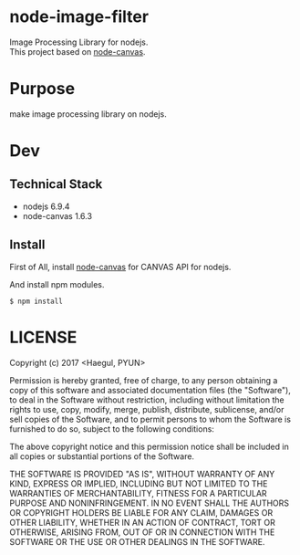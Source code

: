 # node-image-filter
Image Processing Library for nodejs.  
This project based on [node-canvas](https://github.com/Automattic/node-canvas).

# Purpose
make image processing library on nodejs.

# Dev

## Technical Stack
- nodejs 6.9.4
- node-canvas 1.6.3

## Install
First of All, install [node-canvas](https://github.com/Automattic/node-canvas) for CANVAS API for nodejs.

And install npm modules.
```
$ npm install
```

# LICENSE

Copyright (c) 2017 <Haegul, PYUN>

Permission is hereby granted, free of charge, to any person
obtaining a copy of this software and associated documentation
files (the "Software"), to deal in the Software without
restriction, including without limitation the rights to use,
copy, modify, merge, publish, distribute, sublicense, and/or sell
copies of the Software, and to permit persons to whom the
Software is furnished to do so, subject to the following
conditions:

The above copyright notice and this permission notice shall be
included in all copies or substantial portions of the Software.

THE SOFTWARE IS PROVIDED "AS IS", WITHOUT WARRANTY OF ANY KIND,
EXPRESS OR IMPLIED, INCLUDING BUT NOT LIMITED TO THE WARRANTIES
OF MERCHANTABILITY, FITNESS FOR A PARTICULAR PURPOSE AND
NONINFRINGEMENT. IN NO EVENT SHALL THE AUTHORS OR COPYRIGHT
HOLDERS BE LIABLE FOR ANY CLAIM, DAMAGES OR OTHER LIABILITY,
WHETHER IN AN ACTION OF CONTRACT, TORT OR OTHERWISE, ARISING
FROM, OUT OF OR IN CONNECTION WITH THE SOFTWARE OR THE USE OR
OTHER DEALINGS IN THE SOFTWARE.